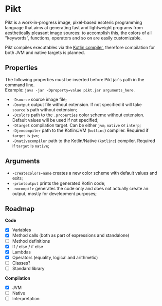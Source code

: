 # Pikt
Pikt is a work-in-progress image, pixel-based esoteric programming language that aims at generating fast and lightweight programs from aesthetically pleasant image sources: to accomplish this, the colors of all "keywords", functions, operators and so on are easily customizable.
  
Pikt compiles executables via the [Kotlin compiler](https://kotlinlang.org/docs/command-line.html), therefore compilation for both JVM and native targets is planned.

## Properties
The following properties must be inserted before Pikt jar's path in the command line.  
Example: `java -jar -Dproperty=value pikt.jar arguments_here`.  

- `-Dsource` source image file;
- `-Doutput` output file without extension. If not specified it will take `source`'s path without extension;
- `-Dcolors` path to the `.properties` color scheme without extension. Default values will be used if not specified;
- `-Dtarget` compilation target. Can be either `jvm`, `native` or `interp`;
- `-Djvmcompiler` path to the Kotlin/JVM (`kotlinc`) compiler. Required if `target` is `jvm`;
- `-Dnativecompiler` path to the Kotlin/Native (`kotlinc`) compiler. Required if `target` is `native`;

## Arguments

- `-createcolors=name` creates a new color scheme with default values and exits;
- `-printoutput` prints the generated Kotlin code;
- `-nocompile` generates the code only and does not actually create an output, mostly for development purposes;

## Roadmap

**Code**
- [x] Variables
- [x] Method calls (both as part of expressions and standalone)
- [ ] Method definitions
- [x] If / else / if else
- [x] Lambdas
- [x] Operators (equality, logical and arithmetic)
- [ ] Classes?
- [ ] Standard library

**Compilation**
- [x] JVM
- [ ] Native
- [ ] Interpretation